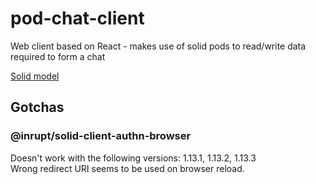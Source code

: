 # pod-chat-client
Web client based on React - makes use of solid pods to read/write data required to form a chat

[Solid model](doc/solid-model.md)

## Gotchas

### @inrupt/solid-client-authn-browser
Doesn't work with the following versions:
1.13.1, 1.13.2, 1.13.3  
Wrong redirect URI seems to be used on browser reload.
